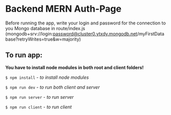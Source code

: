 # Backend MERN Auth-Page
Before running the app, write your login and password for the connection to you Mongo database in route/index.js
(mongodb+srv://login:password@cluster0.ytxdy.mongodb.net/myFirstDatabase?retryWrites=true&w=majority)

<h2>To run app:</h2>

**You have to install node modules in both root and client folders!**

`$ npm install` - *to install node modules*

`$ npm run dev` - *to run both client and server*

`$ npm run server` - *to run server*

`$ npm run client` - *to run client* 
